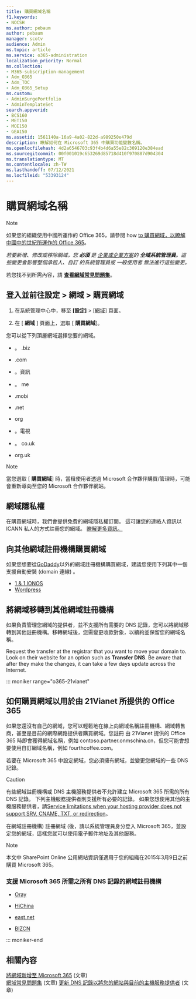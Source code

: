```yaml
---
title: 購買網域名稱
f1.keywords:
- NOCSH
ms.author: pebaum
author: pebaum
manager: scotv
audience: Admin
ms.topic: article
ms.service: o365-administration
localization_priority: Normal
ms.collection:
- M365-subscription-management
- Adm_O365
- Adm_TOC
- Adm_O365_Setup
ms.custom:
- AdminSurgePortfolio
- AdminTemplateSet
search.appverid:
- BCS160
- MET150
- MOE150
- GEA150
ms.assetid: 1561140a-16a9-4a02-822d-a989250e479d
description: 瞭解如何在 Microsoft 365 中購買功能變數名稱。
ms.openlocfilehash: 4d2a6546703c93f4b4d6a55e82c309120e384ead
ms.sourcegitcommit: 00f001019c653269d85718d410f970887d904304
ms.translationtype: MT
ms.contentlocale: zh-TW
ms.lasthandoff: 07/12/2021
ms.locfileid: "53393124"
---
```

# <a name="buy-a-domain-name"></a>購買網域名稱

> [!NOTE]
> 如果您的組織使用中國所運作的 Office 365，請參閱 how [to 購買網域，以瞭解中國中的世紀所運作的 Office 365](#how-to-buy-a-domain-for-office-365-operated-by-21vianet)。

 *若要新增、修改或移除網域，您 **必須** 是 [企業或企業方案](https://products.office.com/business/office)的 **全域系統管理員**。這些變更會影響整個承租人、*自訂* 的系統管理員或 *一般使用者* 無法進行這些變更。*  

 若您找不到所需內容，請 **[查看網域常見問題集](../setup/domains-faq.yml)**。 
  
## <a name="sign-in-and-go-to-settings--domains--buy-a-domain"></a>登入並前往設定 \> 網域 \> 購買網域

1. 在系統管理中心中，移至 **[設定]** \> <a href="https://go.microsoft.com/fwlink/p/?linkid=834818" target="_blank">[網域]</a> 頁面。
    
3. 在 [ **網域** ] 頁面上，選取 [ **購買網域**]。
    
您可以從下列頂層網域選擇您要的網域。
  
- 。 .biz
    
- .com
    
- 。資訊
    
- 。 me
    
- .mobi
    
- .net
    
- org
    
- 。電視
    
- 。 co.uk
    
- org.uk
    

> [!NOTE]
> 當您選取 [ **購買網域**] 時，當租使用者透過 Microsoft 合作夥伴購買/管理時，可能會重新導向至您的 Microsoft 合作夥伴網站。

## <a name="domain-privacy"></a>網域隱私權
在購買網域時，我們會提供免費的網域隱私權訂閱。 這可讓您的連絡人資訊以 ICANN 私人的方式註冊您的網域。 [瞭解更多資訊。](https://whois.icann.org/en/privacy-and-proxy-services)
  
## <a name="buy-a-domain-from-another-domain-registrar"></a>向其他網域註冊機構購買網域
如果您想要從[GoDaddy](https://www.godaddy.com)以外的網域註冊機構購買網域，建議您使用下列其中一個支援自動安裝 (domain 連線) 。 
  
- [1 &amp; 1 IONOS](https://www.1and1.com/)
- [Wordpress](https://www.wordpress.com) 

   
## <a name="transfer-your-domain-to-a-different-domain-registrar"></a>將網域移轉到其他網域註冊機構

如果負責管理您網域的提供者，並不支援所有需要的 DNS 記錄，您可以將網域移轉到其他註冊機構。移轉網域後，您需變更收款對象，以續約並保留您的網域名稱。
  
Request the transfer at the registrar that you want to move your domain to. Look on their website for an option such as **Transfer DNS**. Be aware that after they make the changes, it can take a few days update across the Internet.


::: moniker range="o365-21vianet"

## <a name="how-to-buy-a-domain-for-office-365-operated-by-21vianet"></a>如何購買網域以用於由 21Vianet 所提供的 Office 365

如果您還沒有自己的網域，您可以輕鬆地在線上向網域名稱註冊機構、網域轉售商，甚至是目前的網際網路提供者購買網域。您註冊 由 21Vianet 提供的 Office 365 時即會獲得網域名稱，例如 contoso.partner.onmschina.cn，但您可能會想要使用自訂網域名稱，例如 fourthcoffee.com。
  
若要在 Microsoft 365 中設定網域，您必須擁有網域，並變更您網域的一些 DNS 記錄。
  
> [!CAUTION]
> 有些網域註冊機構或 DNS 主機服務提供者不允許建立 Microsoft 365 所需的所有 DNS 記錄。 下列主機服務提供者則支援所有必要的記錄。 如果您想使用其他的主機服務提供者，請[Service limitations when your hosting provider does not support SRV, CNAME, TXT, or redirection](https://support.microsoft.com/office/dfbb03e3-08c1-4c4e-b2f0-891665b29b77)。 
  
在網域註冊機構) 註冊網域 (後，請以系統管理員身分登入 Microsoft 365，並設定您的網域，這樣您就可以使用電子郵件地址及其他服務。
  
> [!NOTE]
> 本文中 SharePoint Online 公用網站資訊僅適用于您的組織在2015年3月9日之前購買 Microsoft 365。 

### <a name="domain-registrars-that-support-all-dns-records-required-for-microsoft-365"></a>支援 Microsoft 365 所需之所有 DNS 記錄的網域註冊機構

- [Oray](https://oray.com/)
    
- [HiChina](https://www.hichina.com/)
    
- [east.net](http://www.east.net/)
    
- [BIZCN](https://www.bizcn.com/)
    
::: moniker-end

## <a name="related-content"></a>相關內容

[將網域新增至 Microsoft 365](../setup/add-domain.md) (文章) \
[網域常見問題集](../setup/domains-faq.yml) (文章)
[更新 DNS 記錄以將您的網站與目前的主機服務提供者](../dns/update-dns-records-to-retain-current-hosting-provider.md) (文章) 